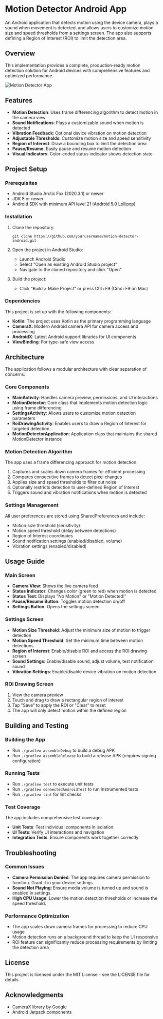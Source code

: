 # Motion Detector Android App

An Android application that detects motion using the device camera, plays a sound when movement is detected, and allows users to customize motion size and speed thresholds from a settings screen. The app also supports defining a Region of Interest (ROI) to limit the detection area.

## Overview
This implementation provides a complete, production-ready motion detection solution for Android devices with comprehensive features and optimized performance.

![Motion Detector App](app/src/main/res/drawable/app_screenshot.png)

## Features

- **Motion Detection**: Uses frame differencing algorithm to detect motion in the camera view
- **Sound Notifications**: Plays a customizable sound when motion is detected
- **Vibration Feedback**: Optional device vibration on motion detection
- **Adjustable Thresholds**: Customize motion size and speed sensitivity
- **Region of Interest**: Draw a bounding box to limit the detection area
- **Pause/Resume**: Easily pause and resume motion detection
- **Visual Indicators**: Color-coded status indicator shows detection state

## Project Setup

### Prerequisites

- Android Studio Arctic Fox (2020.3.1) or newer
- JDK 8 or newer
- Android SDK with minimum API level 21 (Android 5.0 Lollipop)

### Installation

1. Clone the repository:
   ```
   git clone https://github.com/yourusername/motion-detector-android.git
   ```

2. Open the project in Android Studio:
   - Launch Android Studio
   - Select "Open an existing Android Studio project"
   - Navigate to the cloned repository and click "Open"

3. Build the project:
   - Click "Build > Make Project" or press Ctrl+F9 (Cmd+F9 on Mac)

### Dependencies

This project is set up with the following components:

- **Kotlin**: The project uses Kotlin as the primary programming language
- **CameraX**: Modern Android camera API for camera access and processing
- **AndroidX**: Latest Android support libraries for UI components
- **ViewBinding**: For type-safe view access

## Architecture

The application follows a modular architecture with clear separation of concerns:

### Core Components

- **MainActivity**: Handles camera preview, permissions, and UI interactions
- **MotionDetector**: Core class that implements motion detection logic using frame differencing
- **SettingsActivity**: Allows users to customize motion detection parameters
- **RoiDrawingActivity**: Enables users to draw a Region of Interest for targeted detection
- **MotionDetectorApplication**: Application class that maintains the shared MotionDetector instance

### Motion Detection Algorithm

The app uses a frame differencing approach for motion detection:
1. Captures and scales down camera frames for efficient processing
2. Compares consecutive frames to detect pixel changes
3. Applies size and speed thresholds to filter out noise
4. Optionally restricts detection to user-defined Region of Interest
5. Triggers sound and vibration notifications when motion is detected

### Settings Management

All user preferences are stored using SharedPreferences and include:
- Motion size threshold (sensitivity)
- Motion speed threshold (delay between detections)
- Region of Interest coordinates
- Sound notification settings (enabled/disabled, volume)
- Vibration settings (enabled/disabled)

## Usage Guide

### Main Screen

- **Camera View**: Shows the live camera feed
- **Status Indicator**: Changes color (green to red) when motion is detected
- **Status Text**: Displays "No Motion" or "Motion Detected!"
- **Pause/Resume Button**: Toggles motion detection on/off
- **Settings Button**: Opens the settings screen

### Settings Screen

- **Motion Size Threshold**: Adjust the minimum size of motion to trigger detection
- **Motion Speed Threshold**: Set the minimum time between motion detections
- **Region of Interest**: Enable/disable ROI and access the ROI drawing screen
- **Sound Settings**: Enable/disable sound, adjust volume, test notification sound
- **Vibration Settings**: Enable/disable device vibration on motion detection

### ROI Drawing Screen

1. View the camera preview
2. Touch and drag to draw a rectangular region of interest
3. Tap "Save" to apply the ROI or "Clear" to reset
4. The app will only detect motion within the defined region

## Building and Testing

### Building the App

- Run `./gradlew assembleDebug` to build a debug APK
- Run `./gradlew assembleRelease` to build a release APK (requires signing configuration)

### Running Tests

- Run `./gradlew test` to execute unit tests
- Run `./gradlew connectedAndroidTest` to run instrumented tests
- Run `./gradlew lint` for lint checks

### Test Coverage

The app includes comprehensive test coverage:
- **Unit Tests**: Test individual components in isolation
- **UI Tests**: Verify UI interactions and navigation
- **Integration Tests**: Ensure components work together correctly

## Troubleshooting

### Common Issues

- **Camera Permission Denied**: The app requires camera permission to function. Grant it in your device settings.
- **Sound Not Playing**: Ensure media volume is turned up and sound is enabled in settings.
- **High CPU Usage**: Lower the motion detection thresholds or increase the speed threshold.

### Performance Optimization

- The app scales down camera frames for processing to reduce CPU usage
- Motion detection runs on a background thread to keep the UI responsive
- ROI feature can significantly reduce processing requirements by limiting the detection area

## License

This project is licensed under the MIT License - see the LICENSE file for details.

## Acknowledgments

- CameraX library by Google
- Android Jetpack components
